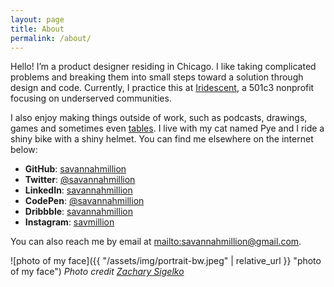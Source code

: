 ```yaml
---
layout: page
title: About
permalink: /about/
---
```


Hello! I’m a product designer residing in Chicago. I like taking complicated problems and breaking them into small steps toward a solution through design and code. Currently, I practice this at [Iridescent](http://iridescentlearning.org/), a 501c3 nonprofit focusing on underserved communities.

I also enjoy making things outside of work, such as podcasts, drawings, games and sometimes even [tables](https://www.instagram.com/p/BMg00XdhOz9/). I live with my cat named Pye and I ride a shiny bike with a shiny helmet. You can find me elsewhere on the internet below:

- **GitHub**: [savannahmillion](https://github.com/savannahmillion)
- **Twitter**: [@savannahmillion](https://twitter.com/savannahmillion)
- **LinkedIn**: [savannahmillion](https://www.linkedin.com/in/savannahmillion/)
- **CodePen**: [@savannahmillion](http://codepen.io/savannahmillion/)
- **Dribbble**: [savannahmillion](https://dribbble.com/savannahmillion)
- **Instagram**: [savmillion](https://www.instagram.com/savmillion/)

You can also reach me by email at <mailto:savannahmillion@gmail.com>.

![photo of my face]({{ "/assets/img/portrait-bw.jpeg" | relative_url }} "photo of my face")
_Photo credit [Zachary Sigelko](http://adptpro.com/)_
